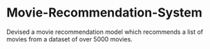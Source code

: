 # Movie-Recommendation-System
Devised a movie recommendation model which recommends a list of movies from a dataset of over 5000 movies.
